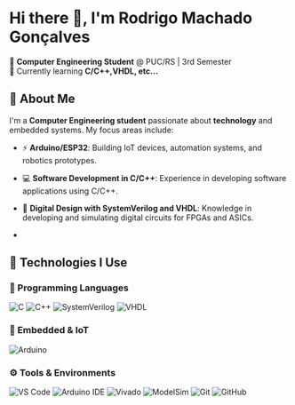 # Hi there 👋, I'm Rodrigo Machado Gonçalves  

🚀 **Computer Engineering Student** @ PUC/RS | 3rd Semester  
🌱 Currently learning **C/C++,VHDL, etc...**  


## 👋 About Me

I'm a **Computer Engineering student** passionate about **technology** and embedded systems. My focus areas include:

- ⚡ **Arduino/ESP32**: Building IoT devices, automation systems, and robotics prototypes.  
- 💻 **Software Development in C/C++**: Experience in developing software applications using C/C++.
- 🔧 **Digital Design with SystemVerilog and VHDL**: Knowledge in developing and simulating digital circuits for FPGAs and ASICs.

- 
## 🚀 Technologies I Use

### 🧠 Programming Languages  
![C](https://img.shields.io/badge/C-00599C?style=for-the-badge&logo=c&logoColor=white)
![C++](https://img.shields.io/badge/C++-00599C?style=for-the-badge&logo=cplusplus&logoColor=white)
![SystemVerilog](https://img.shields.io/badge/SystemVerilog-FF6F00?style=for-the-badge&logo=verilog&logoColor=white)
![VHDL](https://img.shields.io/badge/VHDL-9146FF?style=for-the-badge&logo=vhdl&logoColor=white)

### 📡 Embedded & IoT  
![Arduino](https://img.shields.io/badge/Arduino-00979D?style=for-the-badge&logo=arduino&logoColor=white)

### ⚙️ Tools & Environments  
![VS Code](https://img.shields.io/badge/VS_Code-007ACC?style=for-the-badge&logo=visualstudiocode&logoColor=white)
![Arduino IDE](https://img.shields.io/badge/Arduino_IDE-00979D?style=for-the-badge&logo=arduino&logoColor=white)
![Vivado](https://img.shields.io/badge/Xilinx_Vivado-F64B00?style=for-the-badge&logo=xilinx&logoColor=white)
![ModelSim](https://img.shields.io/badge/ModelSim-003366?style=for-the-badge&logo=intel&logoColor=white)
![Git](https://img.shields.io/badge/Git-F05032?style=for-the-badge&logo=git&logoColor=white)
![GitHub](https://img.shields.io/badge/GitHub-181717?style=for-the-badge&logo=github&logoColor=white)
